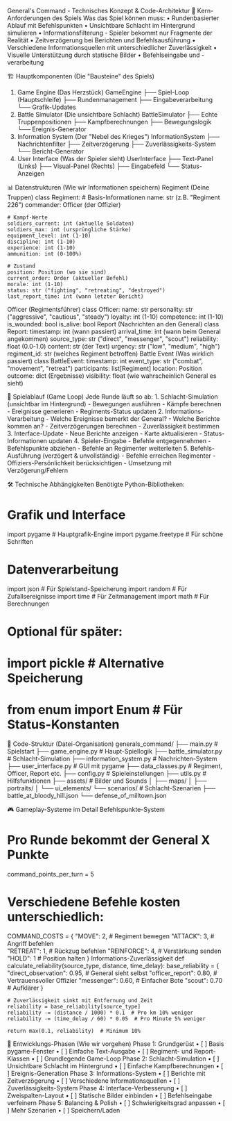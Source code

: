 General's Command - Technisches Konzept & Code-Architektur
🎯 Kern-Anforderungen des Spiels
Was das Spiel können muss:
    • Rundenbasierter Ablauf mit Befehlspunkten 
    • Unsichtbare Schlacht im Hintergrund simulieren 
    • Informationsfilterung - Spieler bekommt nur Fragmente der Realität 
    • Zeitverzögerung bei Berichten und Befehlsausführung 
    • Verschiedene Informationsquellen mit unterschiedlicher Zuverlässigkeit 
    • Visuelle Unterstützung durch statische Bilder 
    • Befehlseingabe und -verarbeitung 

🏗️ Hauptkomponenten (Die "Bausteine" des Spiels)
1. Game Engine (Das Herzstück)
GameEngine
├── Spiel-Loop (Hauptschleife)
├── Rundenmanagement
├── Eingabeverarbeitung
└── Grafik-Updates
2. Battle Simulator (Die unsichtbare Schlacht)
BattleSimulator
├── Echte Truppenpositionen
├── Kampfberechnungen
├── Bewegungslogik
└── Ereignis-Generator
3. Information System (Der "Nebel des Krieges")
InformationSystem
├── Nachrichtenfilter
├── Zeitverzögerung
├── Zuverlässigkeits-System
└── Bericht-Generator
4. User Interface (Was der Spieler sieht)
UserInterface
├── Text-Panel (Links)
├── Visual-Panel (Rechts)
├── Eingabefeld
└── Status-Anzeigen

📊 Datenstrukturen (Wie wir Informationen speichern)
Regiment (Deine Truppen)
class Regiment:
    # Basis-Informationen
    name: str (z.B. "Regiment 226")
    commander: Officer (der Offizier)
    
    # Kampf-Werte
    soldiers_current: int (aktuelle Soldaten)
    soldiers_max: int (ursprüngliche Stärke)
    equipment_level: int (1-10)
    discipline: int (1-10)
    experience: int (1-10)
    ammunition: int (0-100%)
    
    # Zustand
    position: Position (wo sie sind)
    current_order: Order (aktueller Befehl)
    morale: int (1-10)
    status: str ("fighting", "retreating", "destroyed")
    last_report_time: int (wann letzter Bericht)
Officer (Regimentsführer)
class Officer:
    name: str
    personality: str ("aggressive", "cautious", "steady")
    loyalty: int (1-10)
    competence: int (1-10)
    is_wounded: bool
    is_alive: bool
Report (Nachrichten an den General)
class Report:
    timestamp: int (wann passiert)
    arrival_time: int (wann beim General angekommen)
    source_type: str ("direct", "messenger", "scout")
    reliability: float (0.0-1.0)
    content: str (der Text)
    urgency: str ("low", "medium", "high")
    regiment_id: str (welches Regiment betroffen)
Battle Event (Was wirklich passiert)
class BattleEvent:
    timestamp: int
    event_type: str ("combat", "movement", "retreat")
    participants: list[Regiment]
    location: Position
    outcome: dict (Ergebnisse)
    visibility: float (wie wahrscheinlich General es sieht)

🔄 Spielablauf (Game Loop)
Jede Runde läuft so ab:
    1. Schlacht-Simulation (unsichtbar im Hintergrund)
       - Bewegungen ausführen
       - Kämpfe berechnen
       - Ereignisse generieren
       - Regiments-Status updaten
    2. Informations-Verarbeitung
       - Welche Ereignisse bemerkt der General?
       - Welche Berichte kommen an?
       - Zeitverzögerungen berechnen
       - Zuverlässigkeit bestimmen
    3. Interface-Update
       - Neue Berichte anzeigen
       - Karte aktualisieren
       - Status-Informationen updaten
    4. Spieler-Eingabe
       - Befehle entgegennehmen
       - Befehlspunkte abziehen
       - Befehle an Regimenter weiterleiten
    5. Befehls-Ausführung (verzögert & unvollständig)
       - Befehle erreichen Regimenter
       - Offiziers-Persönlichkeit berücksichtigen
       - Umsetzung mit Verzögerung/Fehlern

🛠️ Technische Abhängigkeiten
Benötigte Python-Bibliotheken:
# Grafik und Interface
import pygame          # Hauptgrafik-Engine
import pygame.freetype # Für schöne Schriften

# Datenverarbeitung
import json           # Für Spielstand-Speicherung
import random         # Für Zufallsereignisse
import time           # Für Zeitmanagement
import math           # Für Berechnungen

# Optional für später:
# import pickle       # Alternative Speicherung
# from enum import Enum  # Für Status-Konstanten

📁 Code-Struktur (Datei-Organisation)
generals_command/
├── main.py                 # Spielstart
├── game_engine.py          # Haupt-Spiellogik
├── battle_simulator.py     # Schlacht-Simulation
├── information_system.py   # Nachrichten-System
├── user_interface.py       # GUI mit pygame
├── data_classes.py         # Regiment, Officer, Report etc.
├── config.py              # Spieleinstellungen
├── utils.py               # Hilfsfunktionen
├── assets/                # Bilder und Sounds
│   ├── maps/
│   ├── portraits/
│   └── ui_elements/
└── scenarios/             # Schlacht-Szenarien
    ├── battle_at_bloody_hill.json
    └── defense_of_milltown.json

🎮 Gameplay-Systeme im Detail
Befehlspunkte-System
# Pro Runde bekommt der General X Punkte
command_points_per_turn = 5

# Verschiedene Befehle kosten unterschiedlich:
COMMAND_COSTS = {
    "MOVE": 2,      # Regiment bewegen
    "ATTACK": 3,    # Angriff befehlen  
    "RETREAT": 1,   # Rückzug befehlen
    "REINFORCE": 4, # Verstärkung senden
    "HOLD": 1       # Position halten
}
Informations-Zuverlässigkeit
def calculate_reliability(source_type, distance, time_delay):
    base_reliability = {
        "direct_observation": 0.95,  # General sieht selbst
        "officer_report": 0.80,      # Vertrauensvoller Offizier
        "messenger": 0.60,           # Einfacher Bote
        "scout": 0.70               # Aufklärer
    }
    
    # Zuverlässigkeit sinkt mit Entfernung und Zeit
    reliability = base_reliability[source_type]
    reliability -= (distance / 1000) * 0.1  # Pro km 10% weniger
    reliability -= (time_delay / 60) * 0.05  # Pro Minute 5% weniger
    
    return max(0.1, reliability)  # Minimum 10%

🚀 Entwicklungs-Phasen (Wie wir vorgehen)
Phase 1: Grundgerüst
    • [ ] Basis pygame-Fenster 
    • [ ] Einfache Text-Ausgabe 
    • [ ] Regiment- und Report-Klassen 
    • [ ] Grundlegende Game-Loop 
Phase 2: Schlacht-Simulation
    • [ ] Unsichtbare Schlacht im Hintergrund 
    • [ ] Einfache Kampfberechnungen 
    • [ ] Ereignis-Generation 
Phase 3: Informations-System
    • [ ] Berichte mit Zeitverzögerung 
    • [ ] Verschiedene Informationsquellen 
    • [ ] Zuverlässigkeits-System 
Phase 4: Interface-Verbesserung
    • [ ] Zweispalten-Layout 
    • [ ] Statische Bilder einbinden 
    • [ ] Befehlseingabe verfeinern 
Phase 5: Balancing & Polish
    • [ ] Schwierigkeitsgrad anpassen 
    • [ ] Mehr Szenarien 
    • [ ] Speichern/Laden 
